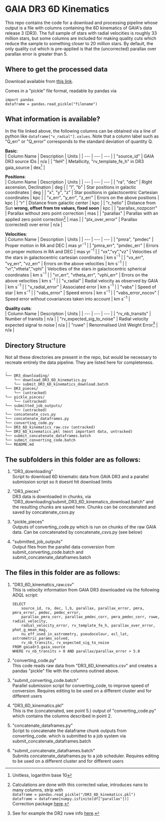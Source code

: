 # GAIA DR3 6D Kinematics
This repo contains the code for a download and processing pipeline whose output is a file with columns containing the 6D kinematics of GAIA's data release 3 (DR3). The full sample of stars with radial velocities is roughly 33 million stars, but some columns are included for making quality cuts which reduce the sample to something closer to 20 million stars. By default, the only quality cut which is pre-applied is that the (uncorrected) parallax over parallax error is greater than 5.

## Where to get the processed data
Download available from [this link](https://mitprod-my.sharepoint.com/:u:/g/personal/roche_mit_edu/EQZ9Y-_csntIkb-VO-PuZZQBP0xjH86xBLAJHxjsW3ZqOQ?e=iyZF15).
  
Comes in a "pickle" file format, readable by pandas via  
```
import pandas
dataframe = pandas.read_pickle("filename")
```

## What information is available?
In the file linked above, the following columns can be obtained via a line of python like `dataframe["v_radial"].values`. Note that a column label such as "Q_err" or "Q_error" corresponds to the standard deviation of quantity Q. 

**Basic**:  
| Column Name | Description | Units |
| --- | --- | --- |
| "source_id" | GAIA DR3 source IDs | n/a |
| "feH" | Metallicity, "rv_template_fe_h" in DR3 gaia_source | dex[^1] |

[^1]: Unitless, logarithm base 10

**Positions**:  
| Column Name | Description | Units |
| --- | --- | --- |
| "ra", "dec" | Right ascension, Declination | deg |
| "l", "b" | Star positions in galactic coordinates | deg |
| "x", "y", "z" | Star positions in galactocentric Cartesian coordinates | kpc |
| "x_err", "y_err", "z_err" | Errors on the above positions | kpc |
| "r" | Distance from galactic center | kpc |
| "r_helio" | Distance from Sun **wrong, offset from tre values, fixed soon** | kpc |
| "parallax_nozpcorr" | Parallax without zero point correction | mas |
| "parallax" | Parallax with an applied zero point correction[^2] | mas |
| "plx_over_error" | Parallax (corrected) over error | n/a |

[^2]: Calculations are done with this corrected value, introduces nans to many columns, strip with  
    `dataframe = pandas.read_pickle("/DR3_6D_kinematics.pkl")`  
    `dataframe = dataframe[numpy.isfinite(df["parallax"])]`  
    Correction package [here](https://pypi.org/project/gaiadr3-zeropoint/).

**Velocities**:  
| Column Name | Description | Units |
| --- | --- | --- |
| "pmra", "pmdec" | Proper motion in RA and DEC | mas yr$^{-1}$ |
| "pmra_err", "pmdec_err" | Errors on proper motions in RA and DEC | mas yr$^{-1}$ |
| "vx","vy","vz" | Velocities of the stars in galactocentric cartesian coordinates | km s$^{-1}$ |
| "vx_err", "vy_err", "vz_err" | Errors on the above velocities | km s$^{-1}$ |
| "vr","vtheta","vphi" | Velocities of the stars in galactocentric spherical coordinates | km s$^{-1}$ |
| "vr_err", "vtheta_err", "vphi_err" | Errors on the above velocities | km s$^{-1}$ |
| "v_radial" | Radial velocity as observed by GAIA | km s$^{-1}$ |
| "v_radial_error" | Associated error | km s$^{-1}$ |
| "vabs" | Speed of star | km s$^{-1}$ |
| "vabs_error" | Speed errors | km s$^{-1}$ |
| "vabs_error_nocov" | Speed error without covariances taken into account | km s$^{-1}$ |


**Quality cuts**:   
| Column Name | Description | Units |
| --- | --- | --- |
| "rv_nb_transits" | Number of transits | n/a |
| "rv_expected_sig_to_noise" | Radial velocity expected signal to noise | n/a |
| "ruwe" | Renormalised Unit Weight Error[^3] | n/a |

[^3]: See for example the DR2 ruwe info [here](https://gea.esac.esa.int/archive/documentation/GDR2/Gaia_archive/chap_datamodel/sec_dm_main_tables/ssec_dm_ruwe.html).

## Directory Structure
Not all these directories are present in the repo, but would be necessary to recreate entirely the data pipeline. They are listed here for completeness.
```
.
└── DR3_downloading/
    └── download_DR3_6D_kinematics.py
    └── submit_DR3_6D_kinematics_download.batch
└── DR3_pieces/
    └── (untracked)
└── pickle_pieces/
    └── (untracked)
└── submitted_job_outputs/
    └── (untracked)
└── concatenate_csvs.py
└── concatenate_dataframes.py
└── converting_code.py
└── DR3_6D_kinematics_raw.csv (untracked)
└── DR3_6D_kinematics.pkl (most important data, untracked)
└── submit_concatenate_dataframes.batch
└── submit_converting_code.batch
└── README.md
```

## The subfolders in this folder are as follows:

1. "DR3_downloading"  
    Script to download 6D kinematic data from GAIA DR3 and a parallel submission script so it doesnt hit download limits

2. "DR3_pieces"  
    DR3 data is downloaded in chunks, via 
    "DR3_downloading/submit_DR3_6D_kinematics_download.batch"
    and the resulting chunks are saved here. Chunks can be concatenated and saved by concatenate_csvs.py

3. "pickle_pieces"  
    Outputs of converting_code.py which is run on chunks of the raw GAIA data.
    Can be concatenated by concatenate_csvs.py (see below)

4. "submitted_job_outputs"  
    Output files from the parallel data conversion from submit_converting_code.batch and submit_concatenate_dataframes.batch
  
  
## The files in this folder are as follows:   

1. "DR3_6D_kinematics_raw.csv"   
    This is velocity information from GAIA DR3 downloaded via the following ADQL script:  
  
    ```
    SELECT  
        source_id, ra, dec, l,b, parallax, parallax_error, pmra, pmra_error, pmdec, pmdec_error, 
        parallax_pmra_corr, parallax_pmdec_corr, pmra_pmdec_corr, ruwe, radial_velocity, 
        radial_velocity_error, rv_template_fe_h, parallax_over_error, phot_g_mean_mag,
        nu_eff_used_in_astrometry, pseudocolour, ecl_lat, astrometric_params_solved, 
        rv_nb_transits, rv_expected_sig_to_noise  
    FROM gaiadr3.gaia_source  
    WHERE rv_nb_transits > 0 AND parallax/parallax_error > 5.0
    ```  
  
2. "converting_code.py"  
    This code reads raw data from "DR3_6D_kinematics.csv" and creates a pandas "pickle" file
    with the columns outined above.  
    
    
3. "submit_converting_code.batch"  
    Parallel submission script for converting_code, to improve speed of conversion. Requires editing to be used on a different cluster and for different users


4. "DR3_6D_kinematics.pkl"  
    This is the (concatenated, see point 5.) output of "converting_code.py" which contains the columns described in point 2.


5. "concatenate_dataframes.py"  
    Script to concatenate the dataframe chunk outputs from converting_code. which is submitted to a job system via submit_concatenate_dataframes.batch


6. "submit_concatenate_dataframes.batch"  
    Submits concatenate_dataframes.py to a job scheduler. Requires editing to be used on a different cluster and for different users
